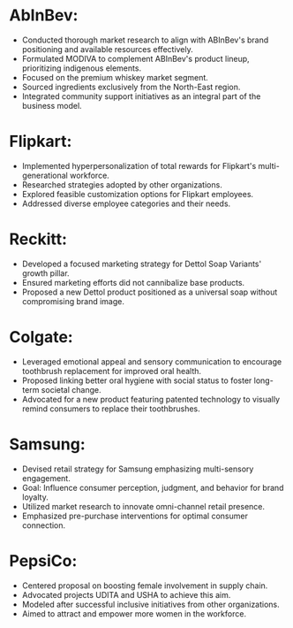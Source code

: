 # AbInBev:
- Conducted thorough market research to align with ABInBev's brand positioning and available resources effectively.
- Formulated MODIVA to complement ABInBev's product lineup, prioritizing indigenous elements.
- Focused on the premium whiskey market segment.
- Sourced ingredients exclusively from the North-East region.
- Integrated community support initiatives as an integral part of the business model.

# Flipkart: 
- Implemented hyperpersonalization of total rewards for Flipkart's multi-generational workforce.
- Researched strategies adopted by other organizations.
- Explored feasible customization options for Flipkart employees.
- Addressed diverse employee categories and their needs.

# Reckitt:
- Developed a focused marketing strategy for Dettol Soap Variants' growth pillar.
- Ensured marketing efforts did not cannibalize base products.
- Proposed a new Dettol product positioned as a universal soap without compromising brand image.
  
# Colgate:
- Leveraged emotional appeal and sensory communication to encourage toothbrush replacement for improved oral health.
- Proposed linking better oral hygiene with social status to foster long-term societal change.
- Advocated for a new product featuring patented technology to visually remind consumers to replace their toothbrushes.
  
# Samsung: 
- Devised retail strategy for Samsung emphasizing multi-sensory engagement.
- Goal: Influence consumer perception, judgment, and behavior for brand loyalty.
- Utilized market research to innovate omni-channel retail presence.
- Emphasized pre-purchase interventions for optimal consumer connection.
  
# PepsiCo:
- Centered proposal on boosting female involvement in supply chain.
- Advocated projects UDITA and USHA to achieve this aim.
- Modeled after successful inclusive initiatives from other organizations.
- Aimed to attract and empower more women in the workforce.
